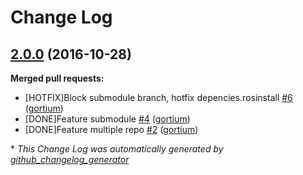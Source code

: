 # Change Log

## [2.0.0](https://github.com/walkingmachine/sara_robot/tree/2.0.0) (2016-10-28)
**Merged pull requests:**

- \[HOTFIX\]Block submodule branch, hotfix depencies.rosinstall [\#6](https://github.com/WalkingMachine/sara_robot/pull/6) ([gortium](https://github.com/gortium))
- \[DONE\]Feature submodule [\#4](https://github.com/WalkingMachine/sara_robot/pull/4) ([gortium](https://github.com/gortium))
- \[DONE\]Feature multiple repo [\#2](https://github.com/WalkingMachine/sara_robot/pull/2) ([gortium](https://github.com/gortium))



\* *This Change Log was automatically generated by [github_changelog_generator](https://github.com/skywinder/Github-Changelog-Generator)*